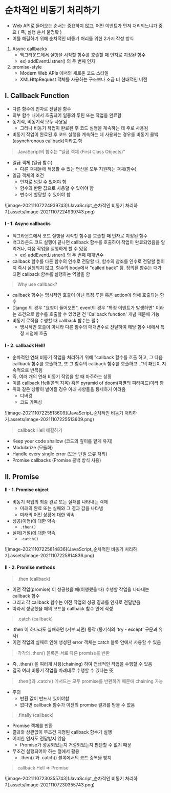 

# 순차적인 비동기 처리하기

- Web API로 들어오는 순서는 중요하지 않고, 어떤 이벤트가 먼저 처리되느냐가 중요 ( 즉, 실행 순서 불명확 )
- 이를 해결하기 위해 순차적인 비동기 처리를 위한 2가지 작성 방식



1. Async callbacks
   - 백그라운드에서 실행을 시작할 함수를 호출할 때 인자로 지정된 함수
   - ex) addEventListner() 의 두 번째 인자
2. promise-style
   - Modern Web APIs 에서의 새로운 코드 스타일
   - XMLHttpRequest 객체를 사용하는 구조보다 조금 더 현대적인 버전



## I. Callback Function

- 다른 함수에 인자로 전달된 함수
- 외부 함수 내에서 호출되어 일종의 루틴 또는 작업을 완료함
- 동기식, 비동기식 모두 사용됨
  - 그러나 비동기 작업이 완료된 후 코드 실행을 계속하는 데 주로 사용됨
- 비동기 작업이 완료된 후 코드 실행을 계속하는 데 사용되는 경우를 비동기 콜백(asynchronous callback)이라고 함



> JavaScript의 함수는 "일급 객체 (First Class Objects)"

- 일급 객체 (일급 함수)
  - 다른 객체들에 적용할 수 있는 연산을 모두 지원하는 객체(함수)
- 일급 객체의 조건
  - 인자로 넘길 수 있어야 함
  - 함수의 반환 값으로 사용할 수 있어야 함
  - 변수에 할당할 수 있어야 함



![image-20211107224939743](JavaScript_순차적인 비동기 처리하기.assets/image-20211107224939743.png)



#### I - 1. Async callbacks

- 백그라운드에서 코드 실행을 시작할 함수를 호출할 때 인자로 지정된 함수
- 백그라운드 코드 실행이 끝나면 callback 함수를 호출하여 작업이 완료되었음을 알리거나, 다음 작업을 실행하게 할 수 있음
  - ex) addEventListner() 의 두 번째 매개변수
- callback 함수를 다른 함수의 인수로 전달할 때, 함수의 참조를 인수로 전달할 뿐이지 즉시 실행되지 않고, 함수의 body에서 "called back" 됨. 정의된 함수는 때가 되면 callback 함수를 실행하는 역할을 함



> Why use callback?

- callback 함수는 명시적인 호출이 아닌 특정 루틴 혹은 action에 의해 호출되는 함수
- Django 의 경우 "요청이 들어오면", event의 경우 "특정 이벤트가 발생하면" 이라는 조건으로 함수를 호출할 수 있었던 건 'Callback function' 개념 때문에 가능
- 비동기 로직을 수행할 때 callback 함수는 필수
  - 명시적인 호출이 아니라 다른 함수의 매개변수로 전달하여 해당 함수 내에서 특정 시점에 호출





#### I - 2. callback Hell!

- 순차적인 연쇄 비동기 작업을 처리하기 위해 "callback 함수를 호출 하고, 그 다음 callback 함수를 호출하고, 또 그 함수의 callback 함수를 호출하고..."의 패턴이 지속적으로 반복됨
- 즉, 여러 개의 연쇄 비동기 작업을 할 때 마주하는 상황
- 이를 callback Hell(콜백 지옥) 혹은 pyramid of doom(파멸의 피라미드)이라 함
- 위와 같은 상황이 벌어질 경우 아래 사항들을 통제하기 어려움
  - 디버깅
  - 코드 가독성

![image-20211107225513609](JavaScript_순차적인 비동기 처리하기.assets/image-20211107225513609.png)



> callback Hell 해결하기

- Keep your code shallow (코드의 깊이를 얕게 유지)
- Modularize (모듈화)
- Handle every single error (모든 단일 오류 처리)
- Promise callbacks (Promise 콜백 방식 사용)



## II. Promise



#### II - 1. Promise object

- 비동기 작업의 최종 완료 또는 실패를 나타내는 객체
  - 미래의 완료 또는 실패와 그 결과 값을 나타냄
  - 미래의 어떤 상황에 대한 약속
- 성공(이행)에 대한 약속
  - `.then()`
- 실패(거절)에 대한 약속
  - `.catch()`

![image-20211107225814836](JavaScript_순차적인 비동기 처리하기.assets/image-20211107225814836.png)



#### II - 2. Promise methods

> .then (callback)

- 이전 작업(promise) 이 성공했을 때(이행했을 때) 수행할 작업을 나타내는 callback 함수
- 그리고 각 callback 함수는 이전 작업의 성공 결과를 인자로 전달받음
- 따라서 성공했을 때의 코드를 callback 함수 안에 작성



> .catch (callback)

- .then 이 하나라도 실패하면 (거부 되면) 동작 (동기식의 'try - except' 구문과 유사)
- 이전 작업의 실패로 인해 생성된 error 객체는 catch 블록 안에서 사용할 수 있음



> 각각의 .then() 블록은 서로 다른 promise를 반환

- 즉, .then() 을 여러개 사용(chaining) 하여 연쇄적인 작업을 수행할 수 있음
- 결국 여러 비동기 작업을 차례대로 수행할 수 있다는 뜻



> .then()과 .catch() 메서드는 모두 promise를 반환하기 때문에 chaining 가능

- 주의
  - 반환 값이 반드시 있어야함
  - 없다면 callback 함수가 이전의 promise 결과를 받을 수 없음



> .finally (callback)

- Promise 객체를 반환
- 결과와 상관없이 무조건 지정된 callback 함수가 실행
- 어떠한 인자도 전달받지 않음
  - Promise가 성공되었는지 거절되었는지 판단할 수 없기 때문
- 무조건 실행되어야 하는 절에서 활용
  - .then() 과 .catch() 블록에서의 코드 중복을 방지



> callback Hell => Promise

![image-20211107230355743](JavaScript_순차적인 비동기 처리하기.assets/image-20211107230355743.png)





> 



